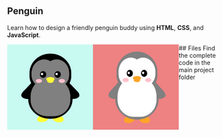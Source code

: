 ## Penguin
Learn how to design a friendly penguin buddy using __HTML__, __CSS__, and __JavaScript__.

<p align="left">
<img align="left" width="200" height="200" src="https://github.com/cetienn01/Penguin/blob/master/img/penguin_1.png">
<img align="left" width="200" height="200" src="https://github.com/cetienn01/Penguin/blob/master/img/penguin_2.png">
</p>
## Files
Find the complete code in the main project folder
